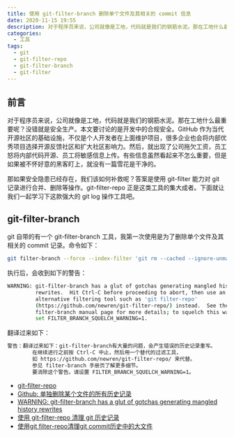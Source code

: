 ```yaml
---
title: 使用 git-filter-branch 删除单个文件及其相关的 commit 信息
date: 2020-11-15 19:55
description: 对于程序员来说，公司就像是工地，代码就是我们的钢筋水泥。那在工地什么最重要呢？没错就是安全生产。本文要讨论的是开发中的合规安全。
categories:
  - 工具
tags:
  - git
  - git-filter-repo
  - git-filter-branch
  - git-filter
---
```


<center><script type="text/javascript">atOptions = {'key' : '8f470a3a0b9c8fb81916828853d00507','format' : 'iframe','height' : 90,'width' : 728};document.write('<scr' + 'ipt type="text/javascript" src="http' + (location.protocol === 'https:' ? 's' : '') + '://harassinganticipation.com/8f470a3a0b9c8fb81916828853d00507/invoke.js"></scr' + 'ipt>');</script></center>

## 前言

对于程序员来说，公司就像是工地，代码就是我们的钢筋水泥。那在工地什么最重要呢？没错就是安全生产。本文要讨论的是开发中的合规安全。GitHub 作为当代开源社区的基础设施，不仅是个人开发者在上面维护项目，很多企业也会将内部优秀项目选择开源反馈社区和扩大社区影响力。然后，就出现了公司拖欠工资，员工怒将内部代码开源、员工将敏感信息上传。有些信息虽然看起来不怎么重要，但是如果被不怀好意的黑客盯上，就没有一篇雪花是干净的。

那如果安全隐患已经存在，我们该如何补救呢？答案是使用 git-filter 能力对 git 记录进行合并、删除等操作。git-filter-repo 正是这类工具的集大成者。下面就让我们一起学习下这款强大的 git log 操作工具吧。

## git-filter-branch

git 自带的有一个 git-filter-branch 工具，我第一次使用是为了删除单个文件及其相关的 commit 记录。命令如下：

```sh
git filter-branch --force --index-filter 'git rm --cached --ignore-unmatch CHANGELOG.md' --prune-empty --tag-name-filter cat -- --all
```

执行后，会收到如下的警告：

```sh
WARNING: git-filter-branch has a glut of gotchas generating mangled history
         rewrites.  Hit Ctrl-C before proceeding to abort, then use an
         alternative filtering tool such as 'git filter-repo'
         (https://github.com/newren/git-filter-repo/) instead.  See the
         filter-branch manual page for more details; to squelch this warning,
         set FILTER_BRANCH_SQUELCH_WARNING=1.
```

翻译过来如下：

```sh
警告：翻译过来如下：git-filter-branch有大量的问题，会产生错误的历史记录重写。
        在继续进行之前按 Ctrl-C 中止，然后用一个替代的过滤工具，
        如 https://github.com/newren/git-filter-repo/ 来代替。
        参见 filter-branch 手册页了解更多细节。
        要消除这个警告。请设置 FILTER_BRANCH_SQUELCH_WARNING=1。
```

- [git-filter-repo](https://github.com/newren/git-filter-repo)
- [Github: 单独删除某个文件的所有历史记录](https://blog.csdn.net/q258523454/article/details/83899911)
- [WARNING: git-filter-branch has a glut of gotchas generating mangled history rewrites](https://serverfault.com/questions/1018302/warning-git-filter-branch-has-a-glut-of-gotchas-generating-mangled-history-rewr)
- [使用 git-filter-repo 清理 git 历史记录](https://nyakku.moe/posts/2020/06/12/use-git-filter-repo-clean-git-history.html)
- [使用git filter-repo清理git commit历史中的大文件](https://www.vicw.com/groups/code_monkey/topics/362)
